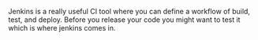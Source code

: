 Jenkins is a really useful CI tool where you can define a workflow of build, test, and deploy. 
Before you release your code you might want to test it which is where jenkins comes in. 
